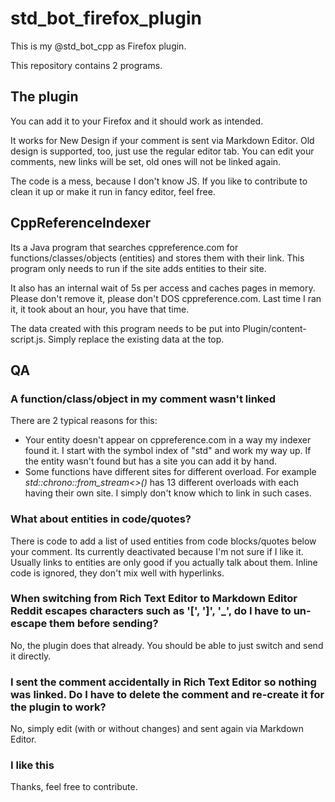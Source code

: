 # std_bot_firefox_plugin
This is my @std_bot_cpp as Firefox plugin.

This repository contains 2 programs.

## The plugin

You can add it to your Firefox and it should work as intended.

It works for New Design if your comment is sent via Markdown Editor. Old design is supported, too, just use the regular editor tab. You can edit your comments, new links will be set, old ones will not be linked again.

The code is a mess, because I don't know JS. If you like to contribute to clean it up or make it run in fancy editor, feel free.

## CppReferenceIndexer

Its a Java program that searches cppreference.com for functions/classes/objects (entities) and stores them with their link. This program only needs to run if the site adds entities to their site.

It also has an internal wait of 5s per access and caches pages in memory. Please don't remove it, please don't DOS cppreference.com. Last time I ran it, it took about an hour, you have that time.

The data created with this program needs to be put into Plugin/content-script.js. Simply replace the existing data at the top.

## QA

### A function/class/object in my comment wasn't linked

There are 2 typical reasons for this:

- Your entity doesn't appear on cppreference.com in a way my indexer found it. I start with the symbol index of "std" and work my way up. If the entity wasn't found but has a site you can add it by hand.
- Some functions have different sites for different overload. For example *std::chrono::from_stream<>()* has 13 different overloads with each having their own site. I simply don't know which to link in such cases.

### What about entities in code/quotes?

There is code to add a list of used entities from code blocks/quotes below your comment. Its currently deactivated because I'm not sure if I like it. Usually links to entities are only good if you actually talk about them. Inline code is ignored, they don't mix well with hyperlinks.

### When switching from Rich Text Editor to Markdown Editor Reddit escapes characters such as '[', ']', '_', do I have to un-escape them before sending?

No, the plugin does that already. You should be able to just switch and send it directly.

### I sent the comment accidentally in Rich Text Editor so nothing was linked. Do I have to delete the comment and re-create it for the plugin to work?

No, simply edit (with or without changes) and sent again via Markdown Editor.

### I like this

Thanks, feel free to contribute.
